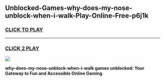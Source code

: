
## Unblocked-Games-why-does-my-nose-unblock-when-i-walk-Play-Online-Free-p6j1k
<h3>
<a href="https://premium76.site?title=why-does-my-nose-unblock-when-i-walk&ref=26A">CLICK TO PLAY</a></h3>
<hr>

<h3>
<a href="https://premium76.site?title=why-does-my-nose-unblock-when-i-walk&ref=26A">CLICK 2 PLAY</a>
  
</h3>

<a href="https://premium76.site?title=why-does-my-nose-unblock-when-i-walk&ref=26A"><img src="https://clearcache.store/games.png"></a>


**why-does-my-nose-unblock-when-i-walk games unblocked: Your Gateway to Fun and Accessible Online Gaming**
